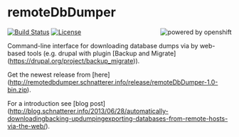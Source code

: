 # remoteDbDumper

[![Build Status](https://jenkins.schnatterer.info/job/remoteDbDumper/badge/icon)](https://jenkins.schnatterer.info/job/remoteDbDumper/)
[![License](https://img.shields.io/github/license/schnatterer/remoteDbDumper.svg)](LICENSE)
  [<img alt="powered by openshift" align="right" src="https://www.openshift.com/images/logos/powered_by_openshift.png"/>](https://www.openshift.com/)
  
Command-line interface for downloading database dumps via by web-based tools (e.g. drupal with plugin [Backup and Migrate] (https://drupal.org/project/backup_migrate)).

Get the newest release from [here] (http://remotedbdumper.schnatterer.info/release/remoteDbDumper-1.0-bin.zip).

For a introduction see [blog post] (http://blog.schnatterer.info/2013/06/28/automatically-downloadingbacking-updumpingexporting-databases-from-remote-hosts-via-the-web/).
